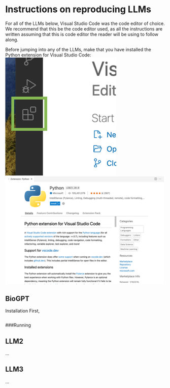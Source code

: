 # Instructions on reproducing LLMs

For all of the LLMs below, Visual Studio Code was the code editor of choice. We recommend that this be the code editor used, as all the instructions are written assuming that this is code editor the reader will be using to follow along.

Before jumping into any of the LLMs, make that you have installed the Python extension for Visual Studio Code:
<img src="images/Extension-button.png" width=350 title="hover text">
<img src="images/Python-Extension.png" width=500 alt="accessibility text">




## BioGPT
<bold>Installation</bold>
First, 

``` bash

```

###Running

## LLM2
...

## LLM3
...
